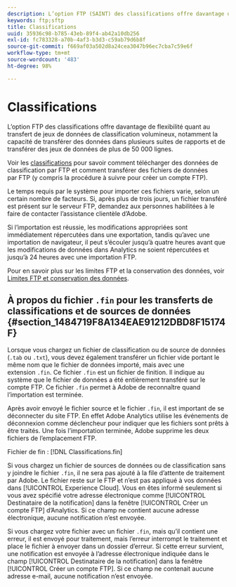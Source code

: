 ```yaml
---
description: L’option FTP (SAINT) des classifications offre davantage de flexibilité quant au transfert de jeux de données de classification volumineux, notamment la capacité de transférer des données dans plusieurs suites de rapports et de transférer des jeux de données de plus de 50 000 lignes.
keywords: ftp;sftp
title: Classifications
uuid: 35936c98-b785-43eb-89f4-ab42a10db256
exl-id: fc783328-a70b-4af3-b3d3-c59ab79d6b8f
source-git-commit: f669af03a502d8a24cea3047b96ec7cba7c59e6f
workflow-type: tm+mt
source-wordcount: '483'
ht-degree: 98%

---
```


# Classifications

L’option FTP des classifications offre davantage de flexibilité quant au transfert de jeux de données de classification volumineux, notamment la capacité de transférer des données dans plusieurs suites de rapports et de transférer des jeux de données de plus de 50 000 lignes.

Voir les [classifications](https://experienceleague.adobe.com/docs/analytics/components/classifications/classifications-importer/c-working-with-saint.html) pour savoir comment télécharger des données de classification par FTP et comment transférer des fichiers de données par FTP (y compris la procédure à suivre pour créer un compte FTP).

Le temps requis par le système pour importer ces fichiers varie, selon un certain nombre de facteurs. Si, après plus de trois jours, un fichier transféré est présent sur le serveur FTP, demandez aux personnes habilitées à le faire de contacter lʼassistance clientèle dʼAdobe.

Si l’importation est réussie, les modifications appropriées sont immédiatement répercutées dans une exportation, tandis qu’avec une importation de navigateur, il peut s’écouler jusqu’à quatre heures avant que les modifications de données dans Analytics ne soient répercutées et jusqu’à 24 heures avec une importation FTP.

Pour en savoir plus sur les limites FTP et la conservation des données, voir  [Limites FTP et conservation des données](/help/export/ftp-and-sftp/ftp-limits.md).

## À propos du fichier `.fin` pour les transferts de classifications et de sources de données {#section_1484719F8A134EAE91212DBD8F15174F}

Lorsque vous chargez un fichier de classification ou de source de données (`.tab` ou `.txt`), vous devez également transférer un fichier vide portant le même nom que le fichier de données importé, mais avec une extension `.fin`. Ce fichier `.fin` est un fichier de finition. Il indique au système que le fichier de données a été entièrement transféré sur le compte FTP. Ce fichier `.fin` permet à Adobe de reconnaître quand l’importation est terminée.

Après avoir envoyé le fichier source et le fichier `.fin`, il est important de se déconnecter du site FTP. En effet Adobe Analytics utilise les événements de déconnexion comme déclencheur pour indiquer que les fichiers sont prêts à être traités. Une fois lʼimportation terminée, Adobe supprime les deux fichiers de lʼemplacement FTP.

Fichier de fin : [!DNL Classifications.fin]

Si vous chargez un fichier de sources de données ou de classification sans y joindre le fichier `.fin`, il ne sera pas ajouté à la file dʼattente de traitement par Adobe. Le fichier reste sur le FTP et n’est pas appliqué à vos données dans [!UICONTROL Experience Cloud]. Vous en êtes informé seulement si vous avez spécifié votre adresse électronique comme [!UICONTROL Destinataire de la notification] dans la fenêtre [!UICONTROL Créer un compte FTP] d’Analytics. Si ce champ ne contient aucune adresse électronique, aucune notification n’est envoyée.

Si vous chargez votre fichier avec un fichier `.fin`, mais qu’il contient une erreur, il est envoyé pour traitement, mais l’erreur interrompt le traitement et place le fichier à envoyer dans un dossier d’erreur. Si cette erreur survient, une notification est envoyée à l’adresse électronique indiquée dans le champ [!UICONTROL Destinataire de la notification] dans la fenêtre [!UICONTROL Créer un compte FTP]. Si ce champ ne contenait aucune adresse e-mail, aucune notification nʼest envoyée.
